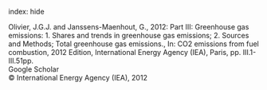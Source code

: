 index: hide

<div class="Citation">

  <div class="Citation-body">
    <div class="Citation-text">Olivier, J.G.J.  and Janssens-Maenhout, G., 2012: Part III: Greenhouse gas emissions: 1. Shares and trends in greenhouse gas emissions; 2. Sources and Methods; Total greenhouse gas emissions., In: <span class="Article-bookTitle">CO2 emissions from fuel combustion, 2012 Edition, </span>International Energy Agency (IEA), Paris, pp. III.1-III.51pp.</div>
    <div class="Citation-links">
      <div class="CitationLink" data-href="https://scholar.google.com/scholar?q=Part+III%3A+Greenhouse+gas+emissions%3A+1.+Shares+and+trends+in+greenhouse+gas+emissions%3B+2.+Sources+and+Methods%3B+Total+greenhouse+gas+emissions.">
        <div class="CitationLink-icon CitationLink-Scholar"></div>
        <div class="CitationLink-text">Google Scholar</div>
      </div>
    </div>
  </div>
</div>


<div class="Citation-copy">
&copy; International Energy Agency (IEA), 2012
</div>